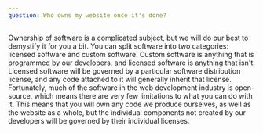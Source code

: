 ```yaml
---
question: Who owns my website once it's done?
---
```

Ownership of software is a complicated subject, but we will do our best to demystify it for you a bit. You can split software into two categories: licensed software and custom software. Custom software is anything that is programmed by our developers, and licensed software is anything that isn't. Licensed software will be governed by a particular software distribution license, and any code attached to it will generally inherit that license. Fortunately, much of the software in the web development industry is open-source, which means there are very few limitations to what you can do with it. This means that you will own any code we produce ourselves, as well as the website as a whole, but the individual components not created by our developers will be governed by their individual licenses.